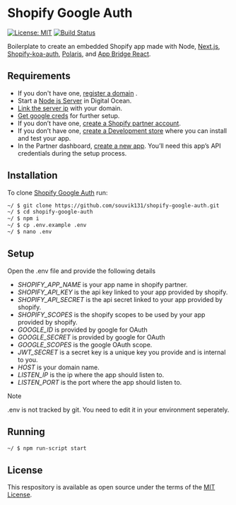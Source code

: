 # Shopify Google Auth

[![License: MIT](https://img.shields.io/badge/License-MIT-green.svg)](LICENSE.md)
[![Build Status](https://travis-ci.com/Shopify/shopify-app-node.svg?branch=master)](https://travis-ci.com/github/souvik131/shopify-google-auth)

Boilerplate to create an embedded Shopify app made with Node, [Next.js](https://nextjs.org/), [Shopify-koa-auth](https://github.com/Shopify/quilt/tree/master/packages/koa-shopify-auth), [Polaris](https://github.com/Shopify/polaris-react), and [App Bridge React](https://github.com/Shopify/app-bridge/tree/master/packages/app-bridge-react).


## Requirements

- If you don't have one, [register a domain](https://www.godaddy.com/garage/how-to-buy-a-domain-name/) .
- Start a [Node js Server](https://marketplace.digitalocean.com/apps/nodejs) in Digital Ocean.
- [Link the server ip](https://in.godaddy.com/help/add-an-a-record-19238) with your domain.
- [Get google creds](https://developers.google.com/adwords/api/docs/guides/authentication) for further setup.
- If you don’t have one, [create a Shopify partner account](https://partners.shopify.com/signup).
- If you don’t have one, [create a Development store](https://help.shopify.com/en/partners/dashboard/development-stores#create-a-development-store) where you can install and test your app.
- In the Partner dashboard, [create a new app](https://help.shopify.com/en/api/tools/partner-dashboard/your-apps#create-a-new-app). You’ll need this app’s API credentials during the setup process.

## Installation

To clone [Shopify Google Auth](https://github.com/souvik131/shopify-google-auth) run:

```sh
~/ $ git clone https://github.com/souvik131/shopify-google-auth.git
~/ $ cd shopify-google-auth
~/ $ npm i
~/ $ cp .env.example .env
~/ $ nano .env
```

## Setup

Open the .env file and provide the following details

- *SHOPIFY_APP_NAME* is your app name in shopify partner.
- *SHOPIFY_API_KEY* is the api key linked to your app provided by shopify.
- *SHOPIFY_API_SECRET* is the api secret linked to your app provided by shopify.
- *SHOPIFY_SCOPES* is the shopify scopes to be used by your app provided by shopify.
- *GOOGLE_ID* is provided by google for OAuth
- *GOOGLE_SECRET* is provided by google for OAuth
- *GOOGLE_SCOPES* is the google OAuth scope.
- *JWT_SECRET* is a secret key is a unique key you provide and is internal to you.
- *HOST* is your domain name.
- *LISTEN_IP* is the ip where the app should listen to.
- *LISTEN_PORT* is the port where the app should listen to.

> [!NOTE]
> .env is not tracked by git. You need to edit it in your environment seperately.

## Running

```sh
~/ $ npm run-script start
```

## License

This respository is available as open source under the terms of the [MIT License](https://opensource.org/licenses/MIT).
